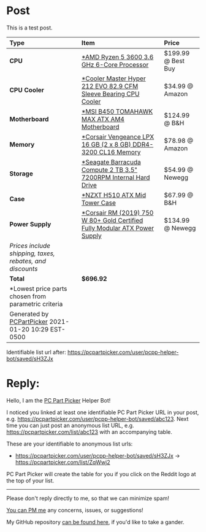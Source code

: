 # Post
This is a test post. 

Type|Item|Price
:----|:----|:----
**CPU** | [\*AMD Ryzen 5 3600 3.6 GHz 6-Core Processor](https://pcpartpicker.com/product/9nm323/amd-ryzen-5-3600-36-thz-6-core-processor-100-100000031box) | $199.99 @ Best Buy 
**CPU Cooler** | [\*Cooler Master Hyper 212 EVO 82.9 CFM Sleeve Bearing CPU Cooler](https://pcpartpicker.com/product/hmtCmG/cooler-master-cpu-cooler-rr212e20pkr2) | $34.99 @ Amazon 
**Motherboard** | [\*MSI B450 TOMAHAWK MAX ATX AM4 Motherboard](https://pcpartpicker.com/product/jcYQzy/msi-b450-tomahawk-max-atx-am4-motherboard-b450-tomahawk-max) | $124.99 @ B&H 
**Memory** | [\*Corsair Vengeance LPX 16 GB (2 x 8 GB) DDR4-3200 CL16 Memory](https://pcpartpicker.com/product/p6RFf7/corsair-memory-cmk16gx4m2b3200c16) | $78.98 @ Amazon 
**Storage** | [\*Seagate Barracuda Compute 2 TB 3.5" 7200RPM Internal Hard Drive](https://pcpartpicker.com/product/mwrYcf/seagate-barracuda-computer-2-tb-35-7200rpm-internal-hard-drive-st2000dm008) | $54.99 @ Newegg 
**Case** | [\*NZXT H510 ATX Mid Tower Case](https://pcpartpicker.com/product/6Cyqqs/nzxt-h510-atx-mid-tower-case-ca-h510b-w1) | $67.99 @ B&H 
**Power Supply** | [\*Corsair RM (2019) 750 W 80+ Gold Certified Fully Modular ATX Power Supply](https://pcpartpicker.com/product/6Y66Mp/corsair-rm-2019-750-w-80-gold-certified-fully-modular-atx-power-supply-cp-9020195-na) | $134.99 @ Newegg 
 | *Prices include shipping, taxes, rebates, and discounts* |
 | **Total** | **$696.92**
 | \*Lowest price parts chosen from parametric criteria |
 | Generated by [PCPartPicker](https://pcpartpicker.com) 2021-01-20 10:29 EST-0500 |

Identifiable list url after: https://pcpartpicker.com/user/pcpp-helper-bot/saved/sH3ZJx

# Reply:
Hello, I am the [PC Part Picker](https://pcpartpicker.com) Helper Bot!

I noticed you linked at least one identifiable PC Part Picker URL in your post, 
e.g. https://pcpartpicker.com/user/pcpp-helper-bot/saved/abc123. 
Next time you can just post an anonymous list URL, e.g. https://pcpartpicker.com/list/abc123 with an accompanying table.

These are your identifiable to anonymous list urls:

* https://pcpartpicker.com/user/pcpp-helper-bot/saved/sH3ZJx &#8594; https://pcpartpicker.com/list/ZqWwj2


PC Part Picker will create the table for you if you click on the Reddit logo at the top of your list.

---
Please don't reply directly to me, so that we can minimize spam! 

[You can PM me](https://www.reddit.com/message/compose/?to=pcpp-helper-bot) any concerns, issues, or suggestions!

My GitHub repository [can be found here](https://github.com/william-ingold/pcpp-helper-bot), if you'd like to take a gander.